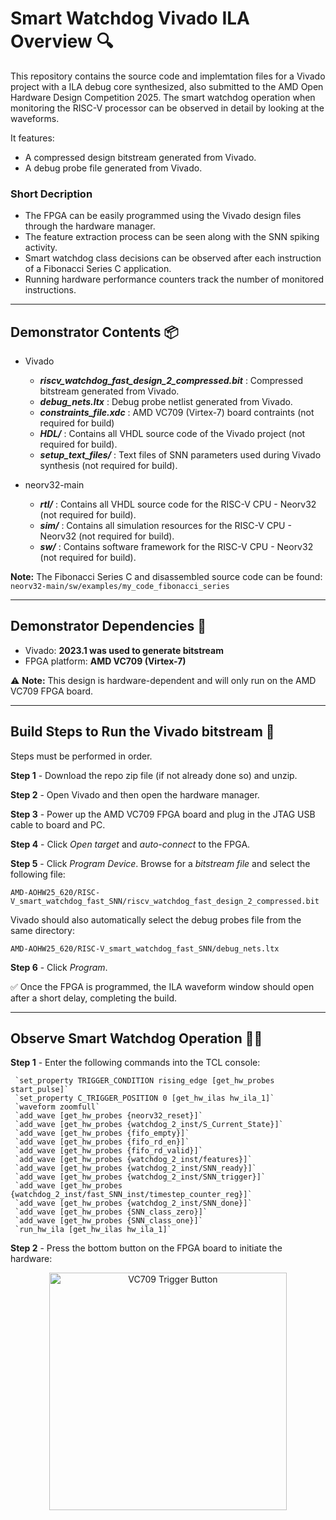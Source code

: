 # Smart Watchdog Vivado ILA Overview 🔍 

This repository contains the source code and implemtation files for a Vivado project with a ILA debug core synthesized, also submitted to the AMD Open Hardware Design Competition 2025. The smart watchdog operation when monitoring the RISC-V processor can be observed in detail by looking at the waveforms.

It features:
- A compressed design bitstream generated from Vivado.
- A debug probe file generated from Vivado.

### Short Decription

- The FPGA can be easily programmed using the Vivado design files through the hardware manager.
- The feature extraction process can be seen along with the SNN spiking activity.
- Smart watchdog class decisions can be observed after each instruction of a Fibonacci Series C application.
- Running hardware performance counters track the number of monitored instructions.

---

## Demonstrator Contents 📦

- Vivado
     - ***riscv_watchdog_fast_design_2_compressed.bit*** : Compressed bitstream generated from Vivado.
     - ***debug_nets.ltx*** : Debug probe netlist generated from Vivado.
     - ***constraints_file.xdc*** : AMD VC709 (Virtex-7) board contraints (not required for build)
     - ***HDL/*** : Contains all VHDL source code of the Vivado project (not required for build).
     - ***setup_text_files/*** : Text files of SNN parameters used during Vivado synthesis (not required for build).

- neorv32-main
     - ***rtl/*** : Contains all VHDL source code for the RISC-V CPU - Neorv32 (not required for build).
     - ***sim/*** : Contains all simulation resources for the RISC-V CPU - Neorv32 (not required for build).
     - ***sw/*** : Contains software framework for the RISC-V CPU - Neorv32 (not required for build).

**Note:** The Fibonacci Series C and disassembled source code can be found: `neorv32-main/sw/examples/my_code_fibonacci_series`

---

## Demonstrator Dependencies 📝

- Vivado: **2023.1 was used to generate bitstream**
- FPGA platform: **AMD VC709 (Virtex-7)**

⚠️ **Note:** This design is hardware-dependent and will only run on the AMD VC709 FPGA board.

---

 ## Build Steps to Run the Vivado bitstream 🔨

Steps must be performed in order.

**Step 1** - Download the repo zip file (if not already done so) and unzip.

**Step 2** - Open Vivado and then open the hardware manager.

**Step 3** - Power up the AMD VC709 FPGA board and plug in the JTAG USB cable to board and PC.

**Step 4** - Click *Open target* and *auto-connect* to the FPGA.

**Step 5** - Click *Program Device*. Browse for a *bitstream file* and select the following file:

`AMD-AOHW25_620/RISC-V_smart_watchdog_fast_SNN/riscv_watchdog_fast_design_2_compressed.bit`

Vivado should also automatically select the debug probes file from the same directory:

`AMD-AOHW25_620/RISC-V_smart_watchdog_fast_SNN/debug_nets.ltx`

**Step 6** - Click *Program*.

✅ Once the FPGA is programmed, the ILA waveform window should open after a short delay, completing the build.

---

 ## Observe Smart Watchdog Operation 🕵🏻

 **Step 1** - Enter the following commands into the TCL console:
 
     `set_property TRIGGER_CONDITION rising_edge [get_hw_probes start_pulse]`
     `set_property C_TRIGGER_POSITION 0 [get_hw_ilas hw_ila_1]`
     `waveform zoomfull`
     `add_wave [get_hw_probes {neorv32_reset}]`
     `add_wave [get_hw_probes {watchdog_2_inst/S_Current_State}]`     
     `add_wave [get_hw_probes {fifo_empty}]`     
     `add_wave [get_hw_probes {fifo_rd_en}]`     
     `add_wave [get_hw_probes {fifo_rd_valid}]`  
     `add_wave [get_hw_probes {watchdog_2_inst/features}]`  
     `add_wave [get_hw_probes {watchdog_2_inst/SNN_ready}]`  
     `add_wave [get_hw_probes {watchdog_2_inst/SNN_trigger}]` 
     `add_wave [get_hw_probes {watchdog_2_inst/fast_SNN_inst/timestep_counter_reg}]` 
     `add_wave [get_hw_probes {watchdog_2_inst/SNN_done}]`  
     `add_wave [get_hw_probes {SNN_class_zero}]` 
     `add_wave [get_hw_probes {SNN_class_one}]` 
     `run_hw_ila [get_hw_ilas hw_ila_1]`
 
 **Step 2** - Press the bottom button on the FPGA board to initiate the hardware:

 <p align="center">
  <img src="../assets/VC709_trigger_button.png" alt="VC709 Trigger Button" width="380"/>
</p>

     

